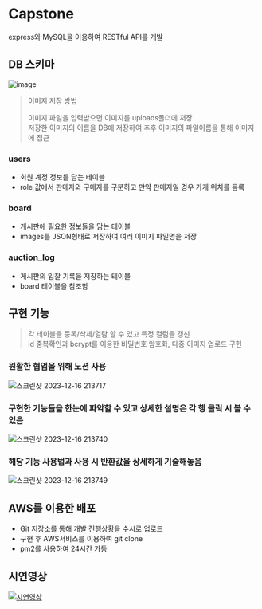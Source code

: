 # Capstone
express와 MySQL을 이용하여 RESTful API를 개발


## DB 스키마
![image](https://github.com/sbs524/Capstone/assets/80670002/e12cd685-9e5f-4452-a6d4-14d815481250)

> 이미지 저장 방법
>
> 이미지 파일을 입력받으면 이미지를 uploads폴더에 저장<br>
> 저장한 이미지의 이름을 DB에 저장하여 추후 이미지의 파일이름을 통해 이미지에 접근


### users
- 회원 계정 정보를 담는 테이블
- role 값에서 판매자와 구매자를 구분하고 만약 판매자일 경우 가게 위치를 등록

### board
- 게시판에 필요한 정보들을 담는 테이블
- images를 JSON형태로 저장하여 여러 이미지 파일명을 저장

### auction_log
- 게시판의 입찰 기록을 저장하는 테이블 
- board 테이블을 참조함




## 구현 기능
> 각 테이블을 등록/삭제/열람 할 수 있고 특정 컬럼을 갱신<br>
> id 중복확인과 bcrypt를 이용한 비밀번호 암호화, 다중 이미지 업로드 구현

### 원활한 협업을 위해 노션 사용

![스크린샷 2023-12-16 213717](https://github.com/sbs524/Capstone/assets/80670002/615368b0-c300-4859-ad5f-5807eb1928ca)


### 구현한 기능들을 한눈에 파악할 수 있고 상세한 설명은 각 행 클릭 시 볼 수 있음


![스크린샷 2023-12-16 213740](https://github.com/sbs524/Capstone/assets/80670002/af698b22-f25d-4bd7-9ea9-ac4147f63b22)


### 해당 기능 사용법과 사용 시 반환값을 상세하게 기술해놓음


![스크린샷 2023-12-16 213749](https://github.com/sbs524/Capstone/assets/80670002/903946fd-c930-4091-a03b-9c6888406774)


## AWS를 이용한 배포
- Git 저장소를 통해 개발 진행상황을 수시로 업로드
- 구현 후 AWS서비스를 이용하여 git clone
- pm2를 사용하여 24시간 가동


## 시연영상
[![시연영상](https://img.youtube.com/vi/DCkKc3-OPuw/0.jpg)](https://youtube.com/DCkKc3-OPuw)
